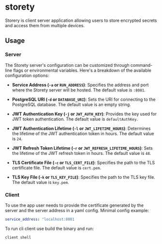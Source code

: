 # storety
Storery is client server application allowing users to store encrypted secrets and access them from multiple devices.

## Usage
### Server
The Storety server's configuration can be customized through command-line flags or environmental variables. Here's a breakdown of the available configuration options:

- **Service Address (`-a` or `RUN_ADDRESS`)**: Specifies the address and port where the Storety server will be hosted. The default value is `:8081`.

- **PostgreSQL URI (`-d` or `DATABASE_URI`)**: Sets the URI for connecting to the PostgreSQL database. The default value is an empty string.

- **JWT Authentication Key (`-j` or `JWT_AUTH_KEY`)**: Provides the key used for JWT token authentication. The default value is `defaultAuthKey`.

- **JWT Authentication Lifetime (`-l` or `JWT_LIFETIME_HOURS`)**: Determines the lifetime of the JWT authentication token in hours. The default value is `24`.

- **JWT Refresh Token Lifetime (`-r` or `JWT_REFRESH_LIFETIME_HOURS`)**: Sets the lifetime of the JWT refresh token in hours. The default value is `48`.

- **TLS Certificate File (`-c` or `TLS_CERT_FILE`)**: Specifies the path to the TLS certificate file. The default value is `cert.pem`.

- **TLS Key File (`-k` or `TLS_KEY_FILE`)**: Specifies the path to the TLS key file. The default value is `key.pem`.

### Client

To use the app user needs to provide the certificate generated by the server and the server address in a yaml config.
Minimal config example:

```yaml
service_address: "localhost:8081
```

To run cli client use build the binary and run:
```shell
client shell
```

